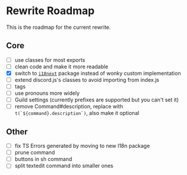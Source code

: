 # Rewrite Roadmap

This is the roadmap for the current rewrite.

## Core

- [ ] use classes for most exports
- [ ] clean code and make it more readable
- [x] switch to [`i18next`][i18next] package instead of wonky custom implementation
- [ ] extend discord.js's classes to avoid importing from index.js
- [ ] tags
- [ ] use pronouns more widely
- [ ] Guild settings (currently prefixes are supported but you can't set it)
- [ ] remove Command#description, replace with ``t(`${command}.description`)``, also make it optional

## Other

- [ ] fix TS Errors generated by moving to new I18n package
- [ ] prune command
- [ ] buttons in sh command
- [ ] split textedit command into smaller ones

[i18next]: https://i18next.com
